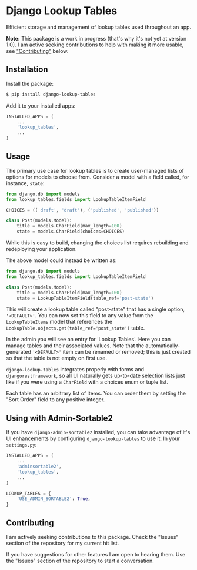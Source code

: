 # Django Lookup Tables

Efficient storage and management of lookup tables used throughout an app.

**Note:** This package is a work in progress (that's why it's not yet at version 1.0). I am active seeking contributions to help with making it more usable, see ["Contributing"](#contributing) below.


## Installation

Install the package:

```bash
$ pip install django-lookup-tables
```

Add it to your installed apps:

```python
INSTALLED_APPS = (
    ...
    'lookup_tables',
    ...
)
```


## Usage

The primary use case for lookup tables is to create user-managed lists of options for models to choose from. Consider a model with a field called, for instance, `state`:

```python
from django.db import models
from lookup_tables.fields import LookupTableItemField

CHOICES = (('draft', 'draft'), ('published', 'published'))

class Post(models.Model):
    title = models.CharField(max_length=100)
    state = models.CharField(choices=CHOICES)
```

While this is easy to build, changing the choices list requires rebuilding and redeploying your application.

The above model could instead be written as:

```python
from django.db import models
from lookup_tables.fields import LookupTableItemField

class Post(models.Model):
    title = models.CharField(max_length=100)
    state = LookupTableItemField(table_ref='post-state')
```

This will create a lookup table called "post-state" that has a single option, `'<DEFAULT>'`. You can now set this field to any value from the `LookupTableItems` model that references the `LookupTable.objects.get(table_ref='post_state')` table.

In the admin you will see an entry for 'Lookup Tables'. Here you can manage tables and their associated values. Note that the automatically-generated `'<DEFAULT>'` item can be renamed or removed; this is just created so that the table is not empty on first use.

`django-lookup-tables` integrates properly with forms and `djangorestframework`, so all UI naturally gets up-to-date selection lists just like if you were using a `CharField` with a choices enum or tuple list.

Each table has an arbitrary list of items. You can order them by setting the "Sort Order" field to any positive integer.


## Using with Admin-Sortable2

If you have `django-admin-sortable2` installed, you can take advantage of it's UI enhancements by configuring `django-lookup-tables` to use it. In your `settings.py`:

```python
INSTALLED_APPS = (
    ...
    'adminsortable2',
    'lookup_tables',
    ...
)

LOOKUP_TABLES = {
    'USE_ADMIN_SORTABLE2': True,
}
```


<a name="contributing"></a>
## Contributing

I am actively seeking contributions to this package. Check the "Issues" section of the repository for my current hit list.

If you have suggestions for other features I am open to hearing them. Use the "Issues" section of the repository to start a conversation.
